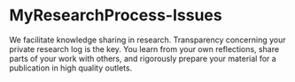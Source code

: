 # MyResearchProcess-Issues
We facilitate knowledge sharing in research. Transparency concerning your private research log is the key. You learn from your own reflections, share parts of your work with others, and rigorously prepare your material for a publication in high quality outlets.
